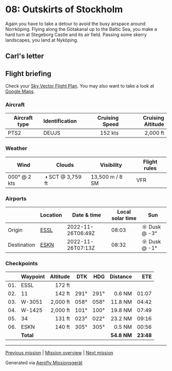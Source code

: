 08: Outskirts of Stockholm
==================

Again you have to take a detour to avoid the busy airspace around Norrköping. Flying along the Götakanal up to the Baltic Sea, you make a hard turn at Stegeborg Castle and its air field. Passing some skerry landscapes, you land at Nyköping.

Carl's letter
-------------

>

Flight briefing
---------------

Check your [Sky Vector Flight Plan](https://skyvector.com/?ll=58.40795780130591,15.658055999999988&chart=301&zoom=3&fpl=N0152A050%20ESSL%205830N01559E%205826N01636E%20ESKN). You may also want to take a look at [Google Maps](https://www.google.com/maps/@?api=1&map_action=map&center=58.40795780130591,15.658055999999988&zoom=12&basemap=terrain).

### Aircraft

| Aircraft type | Identification | Cruising Speed | Cruising Altitude |
|---------------|----------------|---------------:|------------------:|
| PTS2          | DEUJS         |        152 kts |          2,000 ft |

### Weather

| Wind         | Clouds          | Visibility       | Flight rules |
|--------------|-----------------|------------------|--------------|
| 000° @ 2 kts | ◑ SCT @ 3,759 ft | 13,500 m / 8 SM | VFR |

### Airports

|             | Location                                   | Date & time    | Local solar time | Sun |
|-------------|--------------------------------------------|----------------|------------------|-----|
| Origin      | [ESSL](https://skyvector.com/airport/ESSL) | 2022-11-26T06:49Z | 08:03 | ☼ Dusk @ -3° |
| Destination | [ESKN](https://skyvector.com/airport/ESKN) | 2022-11-26T07:13Z | 08:32 | ☼ Dusk @ -1° |

### Checkpoints

|     | Waypoint  | Altitude  | DTK  | HDG  | Distance |   ETE |
|:---:|-----------|----------:|-----:|-----:|---------:|------:|
| 01. | ESSL      |    172 ft |      |      |          |       |
| 02. | 11        |    142 ft | 291° | 291° |   0.6 NM | 01:07 |
| 03. | W-3051    |  2,000 ft | 058° | 058° |  11.8 NM | 04:42 |
| 04. | W-1425    |  2,000 ft | 101° | 100° |  19.8 NM | 07:49 |
| 05. | 34        |    131 ft | 023° | 022° |  23.2 NM | 09:16 |
| 06. | ESKN      |    140 ft | 305° | 305° |   0.5 NM | 00:56 |
|     | **Total** |           |      |      | **54.8 NM** | **23:48** |

----

[Previous mission](./07_carls_toyland.md) | [Mission overview](./README.md) | [Next mission](./09_finally_stockholm.md)

Generated via [Aerofly Missionsgerät](https://github.com/fboes/aerofly-missions)
